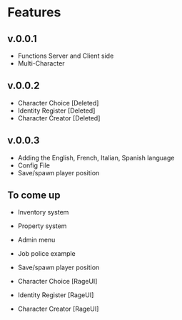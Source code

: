 # Features
## v.0.0.1
 - Functions Server and Client side
 - Multi-Character
## v.0.0.2
 - Character Choice  [Deleted] 
 - Identity Register [Deleted] 
 - Character Creator [Deleted]

## v.0.0.3
 - Adding the English, French, Italian, Spanish language
 - Config File
 - Save/spawn player position
 
 ## To come up
  - Inventory system
  - Property system
  - Admin menu
  - Job police example
  - Save/spawn player position

 - Character Choice  [RageUI] 
 - Identity Register [RageUI] 
 - Character Creator [RageUI]
